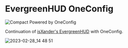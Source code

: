# EvergreenHUD OneConfig

![Compact Powered by OneConfig](https://polyfrost.org/img/compact_vector.svg)

Continuation of [isXander's EvergreenHUD](https://github.com/isXander/EvergreenHUD) with OneConfig.

![2023-02-28_14 48 51](https://user-images.githubusercontent.com/45589059/221962995-531a5ce4-9a89-4b53-9c10-1472b412bec1.png)
